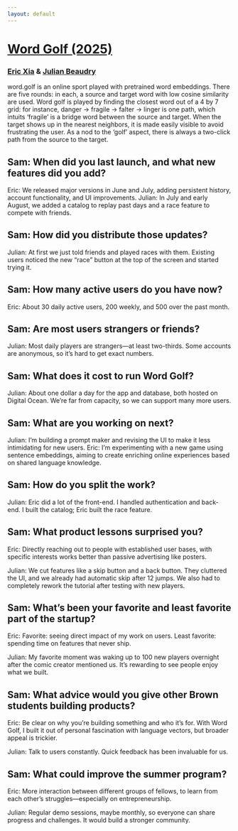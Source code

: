 ```yaml
---
layout: default
---
```


# [Word Golf (2025)](https://word.golf)
### [Eric Xia](https://eric-xia.com/) & [Julian Beaudry](https://www.linkedin.com/in/julian-beaudry-05229b232/)

word.golf is an online sport played with pretrained word embeddings. There are five rounds: in each, a source and target word with low cosine similarity are used. Word golf is played by finding the closest word out of a 4 by 7 grid: for instance, danger -> fragile -> falter -> linger is one path, which intuits ‘fragile’ is a bridge word between the source and target. When the target shows up in the nearest neighbors, it is made easily visible to avoid frustrating the user. As a nod to the ‘golf’ aspect, there is always a two-click path from the source to the target.

## Sam: When did you last launch, and what new features did you add?
Eric: We released major versions in June and July, adding persistent history, account functionality, and UI improvements.
Julian: In July and early August, we added a catalog to replay past days and a race feature to compete with friends.

## Sam: How did you distribute those updates?
Julian: At first we just told friends and played races with them. Existing users noticed the new “race” button at the top of the screen and started trying it.

## Sam: How many active users do you have now?
Eric: About 30 daily active users, 200 weekly, and 500 over the past month.

## Sam: Are most users strangers or friends?
Julian: Most daily players are strangers—at least two-thirds. Some accounts are anonymous, so it’s hard to get exact numbers.

## Sam: What does it cost to run Word Golf?
Julian: About one dollar a day for the app and database, both hosted on Digital Ocean. We’re far from capacity, so we can support many more users.

## Sam: What are you working on next?
Julian: I’m building a prompt maker and revising the UI to make it less intimidating for new users.
Eric: I’m experimenting with a new game using sentence embeddings, aiming to create enriching online experiences based on shared language knowledge.

## Sam: How do you split the work?
Julian: Eric did a lot of the front-end. I handled authentication and back-end. I built the catalog; Eric built the race feature.

## Sam: What product lessons surprised you?
Eric: Directly reaching out to people with established user bases, with specific interests works better than passive advertising like posters.

Julian: We cut features like a skip button and a back button. They cluttered the UI, and we already had automatic skip after 12 jumps. We also had to completely rework the tutorial after testing with new players.

## Sam: What’s been your favorite and least favorite part of the startup?
Eric: Favorite: seeing direct impact of my work on users. Least favorite: spending time on features that never ship.

Julian: My favorite moment was waking up to 100 new players overnight after the comic creator mentioned us. It’s rewarding to see people enjoy what we built.

## Sam: What advice would you give other Brown students building products?
Eric: Be clear on why you’re building something and who it’s for. With Word Golf, I built it out of personal fascination with language vectors, but broader appeal is trickier.

Julian: Talk to users constantly. Quick feedback has been invaluable for us.

## Sam: What could improve the summer program?
Eric: More interaction between different groups of fellows, to learn from each other’s struggles—especially on entrepreneurship.

Julian: Regular demo sessions, maybe monthly, so everyone can share progress and challenges. It would build a stronger community.
